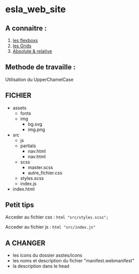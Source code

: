 # esla_web_site

## A connaitre :
1. [les flexboxs](https://flexboxfroggy.com/#fr)
2. [les Grids](https://cssgridgarden.com/#fr)
3. [Absolute & relative](https://developer.mozilla.org/fr/docs/Web/CSS/position)

## Methode de travaille :
  Utilisation du UpperChamelCase

## FICHIER

- assets
  - fonts
  - img
    - bg.svg
    - img.png
- src
  - js
  - partials
    - nav.html
    - nav.html
  - scss
    - master.scss
    - autre_fichier.css
  - styles.scss
  - index.js
- index.html


## Petit tips
  Acceder au fichier css :
    ```html
      "src/styles.scss";
    ```

  Acceder au fichier js :
    ```html
      "src/index.js"
    ```
## A CHANGER
 - les icons du dossier asstes/icons
 - les noms et description du fichier "manifest.webmanifest"
 - la description dans le head
